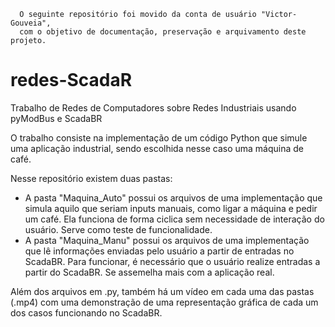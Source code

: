```
  O seguinte repositório foi movido da conta de usuário "Victor-Gouveia",
  com o objetivo de documentação, preservação e arquivamento deste projeto.
```
# redes-ScadaR
Trabalho de Redes de Computadores sobre Redes Industriais usando pyModBus e ScadaBR

O trabalho consiste na implementação de um código Python que simule uma aplicação industrial, sendo escolhida nesse caso uma máquina de café.

Nesse repositório existem duas pastas:
- A pasta "Maquina_Auto" possui os arquivos de uma implementação que simula aquilo que seriam inputs manuais, como ligar a máquina e pedir um café. Ela funciona de forma ciclica sem necessidade de interação do usuário. Serve como teste de funcionalidade.
- A pasta "Maquina_Manu" possui os arquivos de uma implementação que lê informações enviadas pelo usuário a partir de entradas no ScadaBR. Para funcionar, é necessário que o usuário realize entradas a partir do ScadaBR. Se assemelha mais com a aplicação real.

Além dos arquivos em .py, também há um vídeo em cada uma das pastas (.mp4) com uma demonstração de uma representação gráfica de cada um dos casos funcionando no ScadaBR.

